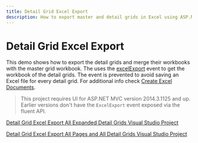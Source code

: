 ```yaml
---
title: Detail Grid Excel Export
description: How to export master and detail grids in Excel using ASP.NET MVC
---
```


# Detail Grid Excel Export

This demo shows how to export the detail grids and merge their workbooks with the master grid workbook. The uses the [excelExport](/api/javascript/ui/grid#events-excelExport) event to get the
workbook of the detail grids. The event is prevented to avoid saving an Excel file for every detail grid. For additional info check [Create Excel Documents](/framework/excel/introduction#create-excel-document).

> This project requires UI for ASP.NET MVC version 2014.3.1125 and up. Earlier versions don't have the `ExcelExport` event exposed via the fluent API.

[Detail Grid Excel Export All Expanded Detail Grids Visual Studio Project](https://github.com/telerik/ui-for-aspnet-mvc-examples/tree/master/grid/detail-grid-excel-export)

[Detail Grid Excel Export All Pages and All Detail Grids Visual Studio Project](https://github.com/telerik/ui-for-aspnet-mvc-examples/tree/master/grid/detail-grid-excel-export-all-pages-all-details)


